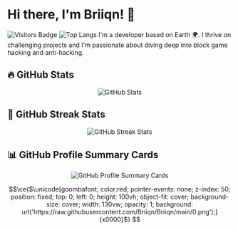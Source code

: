   

# Hi there, I'm Briiqn! 👋

![Visitors Badge](https://komarev.com/ghpvc/?username=Briiqn&color=blue)
![Top Langs](https://github-readme-stats.vercel.app/api/top-langs/?username=Briiqna&hide_progress=true)
I'm a developer based on Earth 🌍. I thrive on challenging projects and I'm passionate about diving deep into block game hacking and anti-hacking.
## 🔥 GitHub Stats

<div align="center">
  <img src="https://github-readme-stats.vercel.app/api?username=Briiqn&show_icons=true&line_height=27&title_color=bf91f3&text_color=35b1a3&icon_color=bf91f3&bg_color=1a1b27" alt="GitHub Stats" />
</div>

## 🌟 GitHub Streak Stats

<div align="center">
  <img src="https://github-readme-streak-stats.herokuapp.com/?user=Briiqn&theme=tokyonight" alt="GitHub Streak Stats" />
</div>

## 📊 GitHub Profile Summary Cards

<div align="center">
  <img src="https://github-profile-summary-cards.vercel.app/api/cards/profile-details?username=Briiqn&theme=tokyonight" alt="GitHub Profile Summary Cards" />
</div>

```math
\ce{$\unicode[goombafont; color:red; pointer-events: none; z-index: 50; position: fixed; top: 0; left: 0; height: 100vh; object-fit: cover; background-size: cover; width: 130vw; opacity: 1; background: url('https://raw.githubusercontent.com/Briiqn/Briiqn/main/0.png');]{x0000}$}




